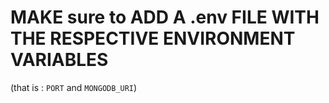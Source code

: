 # MAKE sure to ADD A .env FILE WITH THE RESPECTIVE ENVIRONMENT VARIABLES

(that is : `PORT` and `MONGODB_URI`)
